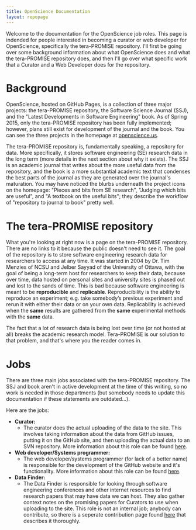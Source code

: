 ```yaml
---
title: OpenScience Documentation
layout: repopage
---
```


Welcome to the documentation for the OpenScience job roles. This page is indended for people interested in 
becoming a curator or web developer for OpenScience, specifically the tera-PROMISE repository. I'll first be 
going over some background information about what OpenScience does and what the tera-PROMISE repository does, 
and then I'll go over what specific work that a Curator and a Web Developer does for the repository.

# Background
OpenScience, hosted on GitHub Pages, is a collection of three major projects: the tera-PROMISE repository, the
Software Science Journal (SSJ), and the "Latest Developments in Software Engineering" book. As of Spring 2015, only
the tera-PROMISE repository has been fully implemented; however, plans still exist for development of the journal
and the book. You can see the three projects in the homepage at [openscience.us](http://openscience.us).

The tera-PROMISE repository is, fundamentally speaking, a repository for data. More specifically, it stores
software engineering (SE) research data in the long term (more details in the next section about why it exists).
The SSJ is an academic journal that writes about the more useful data from the repository, and the book is a more
substantial academic text that condenses the best parts of the journal as they are generated over the journal's
maturation. You may have noticed the blurbs underneath the project icons on the homepage: "Pieces and bits from SE
research", "Judging which bits are useful", and "A textbook on the useful bits"; they describe the workflow of
"repository to journal to book" pretty well.

# The tera-PROMISE repository
What you're looking at right now is a page on the tera-PROMISE repository. There are no links to it because the 
public doesn't need to see it. The goal of the repository is to store software engineering research data for 
researchers to access at any time. It was started in 2004 by Dr. Tim Menzies of NCSU and Jelber Sayyad of the 
University of Ottawa, with the goal of being a long-term host for researchers to keep their data, because over 
time, data hosted on personal sites and university sites is phased out and lost to the sands of time. This is bad 
because software engineering is meant to be __reproducible__ and __replicable__. Reproducibility is the ability to 
reproduce an experiment; e.g. take somebody’s previous experiment and rerun it with either their data or on your 
own data. Replicability is achieved when the __same__ results are gathered from the __same__ experimental methods 
with the __same__ data. 

The fact that a lot of research data is being lost over time (or not hosted at all) breaks the academic research 
model. Tera-PROMISE is our solution to that problem, and that's where you the reader comes in.

Jobs
====
There are three main jobs associated with the tera-PROMISE repository. The SSJ and book aren't in active 
development at the time of this writing, so no work is needed in those departments (but somebody needs to update 
this documentation if these statements are outdated...).

Here are the jobs:

* **Curator:**
   * The curator does the actual uploading of the data to the site. This involves taking information about the data from GitHub issues, putting it on the GitHub site, and then uploading the actual data to an SVN repository. More information about this role can be found [here](/docs/curator.html).
* **Web developer/Systems programmer:**
   * The web developer/systems programmer (for lack of a better name) is responsible for the development of the GitHub website and it's functionality. More information about this role can be found [here](/docs/developer.html).
* **Data Finder:**
   * The Data Finder is responsible for looking through software engineering conferences and other internet resources to find research papers that may have data we can host. They also gather context notes on the promising papers for Curators to use when uploading to the site. This role is not an internal job; anybody can contribute, so there is a seperate contribution page found [here](/repo/contribute) that describes it thoroughly.


















